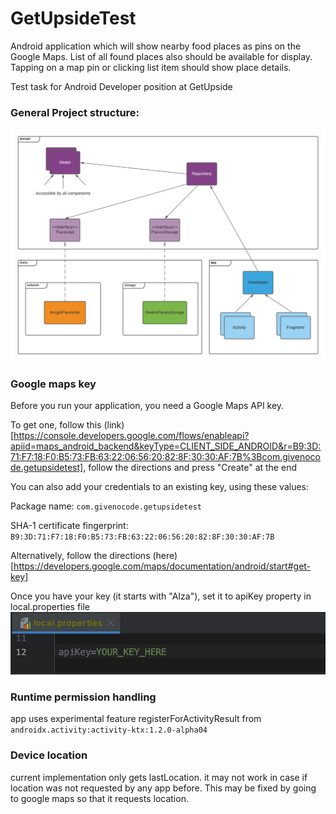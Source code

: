 # GetUpsideTest

Android application which will show nearby food places as pins on the Google Maps. List of all found places also should be available for display. Tapping on a map pin or clicking list item should show place details.

Test task for Android Developer position at GetUpside


### General Project structure:
![project diagram](diagram.png "diagram")


### Google maps key

Before you run your application, you need a Google Maps API key.

To get one, follow this (link)[https://console.developers.google.com/flows/enableapi?apiid=maps_android_backend&keyType=CLIENT_SIDE_ANDROID&r=B9:3D:71:F7:18:F0:B5:73:FB:63:22:06:56:20:82:8F:30:30:AF:7B%3Bcom.givenocode.getupsidetest], follow the directions and press "Create" at the end

You can also add your credentials to an existing key, using these values:

Package name:
`com.givenocode.getupsidetest`

SHA-1 certificate fingerprint:
`B9:3D:71:F7:18:F0:B5:73:FB:63:22:06:56:20:82:8F:30:30:AF:7B`

Alternatively, follow the directions (here)[https://developers.google.com/maps/documentation/android/start#get-key]


Once you have your key (it starts with "AIza"), set it to apiKey property in local.properties file
![maps key location](maps_key_location.png "key location")


### Runtime permission handling

app uses experimental feature registerForActivityResult from `androidx.activity:activity-ktx:1.2.0-alpha04`

### Device location

current implementation only gets lastLocation. it may not work in case if location was not requested by any app before. This may be fixed by going to google maps so that it requests location.

